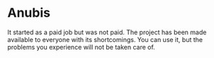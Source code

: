 # Anubis
It started as a paid job but was not paid. The project has been made available to everyone with its shortcomings. You can use it, but the problems you experience will not be taken care of.
